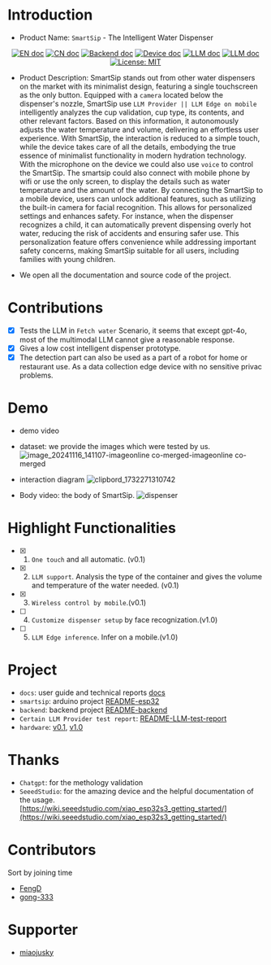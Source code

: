 # Introduction

* Product Name: `SmartSip` - The Intelligent Water Dispenser

<p align="center">
<a href="README.md"><img src="https://img.shields.io/badge/document-English-blue.svg" alt="EN doc"></a>
<a href="docs/README_CN.md"><img src="https://img.shields.io/badge/文档-中文版-blue.svg" alt="CN doc"></a>
<a href="docs/README-backend.md"><img src="https://img.shields.io/badge/document-BackendDoc-green.svg" alt="Backend doc"></a>
<a href="docs/README-esp32.md"><img src="https://img.shields.io/badge/document-DeviceDoc-green.svg" alt="Device doc"></a>
<a href="docs/README-LLM-test-report.md"><img src="https://img.shields.io/badge/document-LLMProviderTestReport-green.svg" alt="LLM doc"></a>
<a href="docs/README_hardware.md"><img src="https://img.shields.io/badge/document-HardwareDoc-green.svg" alt="LLM doc"></a>
<a href="https://opensource.org/licenses/MIT"><img src="https://img.shields.io/badge/License-MIT-blue.svg" alt="License: MIT"></a>
</p>

* Product Description: SmartSip stands out from other water dispensers on the market with its minimalist design, featuring a single touchscreen as the only button. Equipped with a `camera` located below the dispenser's nozzle, SmartSip use `LLM Provider || LLM Edge on mobile` intelligently analyzes the cup validation, cup type, its contents, and other relevant factors. Based on this information, it autonomously adjusts the water temperature and volume, delivering an effortless user experience. With SmartSip, the interaction is reduced to a simple touch, while the device takes care of all the details, embodying the true essence of minimalist functionality in modern hydration technology. With the microphone on the device we could also use `voice` to control the SmartSip. The smartsip could also connect with mobile phone by wifi or use the only screen, to display the details such as water temperature and the amount of the water. By connecting the SmartSip to a mobile device, users can unlock additional features, such as utilizing the built-in camera for facial recognition. This allows for personalized settings and enhances safety. For instance, when the dispenser recognizes a child, it can automatically prevent dispensing overly hot water, reducing the risk of accidents and ensuring safer use. This personalization feature offers convenience while addressing important safety concerns, making SmartSip suitable for all users, including families with young children.

* We open all the documentation and source code of the project.

# Contributions
* [x] Tests the LLM in `Fetch water` Scenario, it seems that except gpt-4o, most of the multimodal LLM cannot give a reasonable response.
* [x] Gives a low cost intelligent dispenser prototype.
* [x] The detection part can also be used as a part of a robot for home or restaurant use. As a data collection edge device with no sensitive privac problems.  

# Demo

* demo video

* dataset: we provide the images which were tested by us.
  ![image_20241116_141107-imageonline co-merged-imageonline co-merged](https://github.com/user-attachments/assets/cf595d52-b53a-471d-80e4-1062a065b541)

* interaction diagram
  ![clipbord_1732271310742](https://github.com/user-attachments/assets/61f4362f-f0ef-499a-83b2-2b6394251562)


* Body video: the body of SmartSip.
  ![dispenser](https://github.com/user-attachments/assets/6f2fcc00-2f00-489c-bc50-c4c8b3c69144)


# Highlight Functionalities

* [x] 1. `One touch` and all automatic. (v0.1)
* [x] 2. `LLM support`. Analysis the type of the container and gives the volume and temperature of the water needed. (v0.1)
* [x] 3. `Wireless control by mobile`.(v0.1)
* [ ] 4. `Customize dispenser setup` by face recognization.(v1.0)
* [ ] 5. `LLM Edge inference`. Infer on a mobile.(v1.0)

# Project
* `docs`: user guide and technical reports [docs](https://github.com/FengD/SmartSip/tree/main/docs)
* `smartsip`: arduino project [README-esp32](https://github.com/FengD/SmartSip/blob/main/docs/README-esp32.md)
* `backend`: backend project [README-backend](https://github.com/FengD/SmartSip/blob/main/docs/README-backend.md)
* `Certain LLM Provider test report`: [README-LLM-test-report](https://github.com/FengD/SmartSip/blob/main/docs/README-LLM-test-report.md)
* `hardware`: [v0.1](https://github.com/FengD/SmartSip/blob/main/docs/README_hardware.md), [v1.0]()

# Thanks

* `Chatgpt`: for the methology validation
* `SeeedStudio`: for the amazing device and the helpful documentation of the usage. [https://wiki.seeedstudio.com/xiao_esp32s3_getting_started/](https://wiki.seeedstudio.com/xiao_esp32s3_getting_started/)

# Contributors

Sort by joining time

* [FengD](https://github.com/FengD)
* [gong-333](https://github.com/gong-333)

# Supporter
* [miaojusky](https://github.com/miaojusky)
